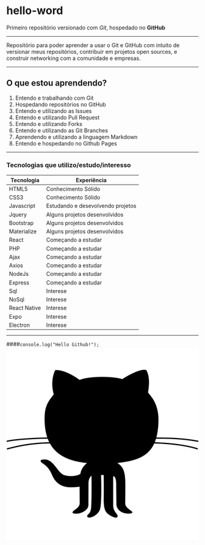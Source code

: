 # hello-word
Primeiro repositório versionado com *Git*, hospedado no **GitHub**
***
Repositório para poder aprender a usar o Git e GitHub com intuito de versionar meus repositórios, contribuir em projetos open sources, e construir networking com a comunidade e empresas.
***
## O que estou aprendendo?
1. Entendo e trabalhando com Git
2. Hospedando repositórios no GitHub
3. Entendo e utilizando as Issues
4. Entendo e utilizando Pull Request
4. Entendo e utilizando Forks
5. Entendo e utilizando as Git Branches
6. Aprendendo e utilizando a linguagem Markdown
7. Entendo e hospedando no Github Pages
***
### Tecnologias que utilizo/estudo/interesso
Tecnologia | Experiência
---|---
HTML5 | Conhecimento Sólido
CSS3 | Conhecimento Sólido
Javascript | Estudando e desevolvendo projetos
Jquery | Alguns projetos desenvolvidos
Bootstrap | Alguns projetos desenvolvidos
Materialize | Alguns projetos desenvolvidos
React | Começando a estudar
PHP | Começando a estudar
Ajax | Começando a estudar
Axios | Começando a estudar
NodeJs | Começando a estudar
Express | Começando a estudar
Sql | Interese
NoSql | Interese
React Native | Interese
Expo | Interese
Electron | Interese
***
####`console.log("Hello Github!");`
![Github/Octocat](images/octocat.png)
